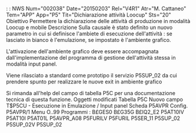  :  : NWS Num="002038" Date="20150203" Rel="V4R1" Atr="M. Cattaneo" Tem="APP" App="P5" Tit="Dichiarazione attività Loocup" Sts="20"
Obiettivo
Permettere la dichiarazione delle attività di produzione in modalità Loocup e mobile 
Descrizione
Sulla causale è stato definito un nuovo parametro in cui si definisce l'ambiete di esecuzione dell'attività :  se lasciato in bianco è l'emulazione, se impostato è l'ambiente grafico.

L'attivazione dell'ambiente grafico deve essere accompagnata dall'implementazione del programma di
gestione dell'attività stessa in modalità input panel.

Viene rilasciato a standard come prototipo il servizio P5SUP_02 da cui prendere spunto per realizzare le nuove exit in ambiente grafico

Si rimanda all'help del campo di tabella P5C per una documentazione tecnica di questa funzione.
Oggetti modificati
Tabella P5C      Nuovo campo T$P5CU - Esecuzione in Emulazione / Input panel Scheda  P5AVPR
Config. P5AVPR/1
Menu    O..99
Programmi :  B£GES0    B£G35G    B£IQ2_E2   P5AT10IV  P5AT10I  P5AT01L  P5AVPR_A08  P5FURILV  P5FURIL
           P5SER_11  P5SUP_02  P5SUP_02V  P5SUP_02
